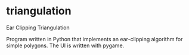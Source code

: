 triangulation
=============

Ear Clipping Triangulation

Program written in Python that implements an ear-clipping algorithm for simple polygons.
The UI is written with pygame.
